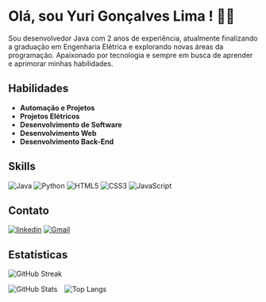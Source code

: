 # Olá, sou Yuri Gonçalves Lima ! 👋👋

Sou desenvolvedor Java com 2 anos de experiência, atualmente finalizando a graduação em Engenharia Elétrica e explorando novas áreas da programação. Apaixonado por tecnologia e sempre em busca de aprender e aprimorar minhas habilidades.

## Habilidades 

- **Automação e Projetos**
- **Projetos Elétricos**
- **Desenvolvimento de Software**
- **Desenvolvimento Web**
- **Desenvolvimento Back-End**

## Skills 
![Java](https://img.shields.io/badge/Java-ED8B00?style=for-the-badge&logo=java&logoColor=white)
![Python](https://img.shields.io/badge/Python-3776AB?style=for-the-badge&logo=python&logoColor=white)
![HTML5](https://img.shields.io/badge/HTML5-E34F26?style=for-the-badge&logo=html5&logoColor=white)
![CSS3](https://img.shields.io/badge/CSS3-1572B6?style=for-the-badge&logo=css3&logoColor=white)
![JavaScript](https://img.shields.io/badge/JavaScript-F7DF1E?style=for-the-badge&logo=javascript&logoColor=black)


## Contato

[![linkedin](https://img.shields.io/badge/linkedin-0A66C2?style=for-the-badge&logo=linkedin&logoColor=white)](https://www.linkedin.com/in/yurigoncalveslima/)
[![Gmail](https://img.shields.io/badge/Gmail-D14836?style=for-the-badge&logo=gmail&logoColor=white)](mailto:yurigoncalveseng@gmail.com)


## Estatísticas
<!--
![GitHub Stats](https://github-readme-stats.vercel.app/api?username=Yurilima20&show_icons=true&theme=dark) ![Top Langs](https://github-readme-stats.vercel.app/api/top-langs/?username=Yurilima20&layout=compact&theme=dark)
![GitHub Streak](https://github-readme-streak-stats.herokuapp.com/?user=Yurilima20&theme=dark) 
-->

<p align="left">
  <img src="https://github-readme-streak-stats.herokuapp.com/?user=Yurilima20&theme=dark" alt="GitHub Streak" />
</p>
<p align="left">
  <img src="https://github-readme-stats.vercel.app/api?username=Yurilima20&show_icons=true&theme=dark" alt="GitHub Stats" style="margin-right: 10px;" />
  <img src="https://github-readme-stats.vercel.app/api/top-langs/?username=Yurilima20&layout=compact&theme=dark" alt="Top Langs" />
</p>




